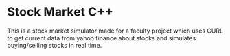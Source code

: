 # Stock Market C++
This is a stock market simulator made for a faculty project which uses CURL to get current data from yahoo.finance about stocks and
simulates buying/selling stocks in real time.
